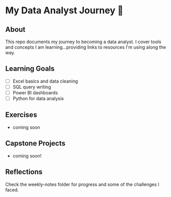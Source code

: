 # My Data Analyst Journey 🚀

## About

This repo documents my journey to becoming a data analyst. I cover tools and concepts I am learning...providing links to resources I'm using along the way.

## Learning Goals

- [ ] Excel basics and data cleaning
- [ ] SQL query writing
- [ ] Power BI dashboards
- [ ] Python for data analysis

## Exercises

- coming soon

## Capstone Projects

- coming soon!

## Reflections

Check the weekly-notes folder for progress and some of the challenges I faced.
